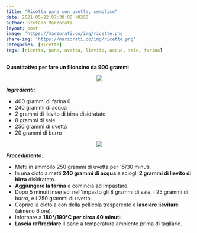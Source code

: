 ```yaml
---
title: "Ricetta pane con uvetta, semplice"
date: 2021-05-22 07:30:00 +0200
author: Stefano Marzorati
layout: post
image: 'https://marzorati.co/img/ricette.png'
share-img: 'https://marzorati.co/img/ricette.png'
categories: [Ricette]
tags: [ricetta, pane, uvetta, lievito, acqua, sale, farina]
---
```

**Quantitativo per fare un filoncino da 900 grammi**   

<p align="center">
  <img src="https://marzorati.co/img/post/pane_uvetta_1a.jpg">
</p>   

***Ingredienti:***   

* 400 grammi di farina 0
* 240 grammi di acqua
* 2 grammi di lievito di birra disidratato
* 8 grammi di sale
* 250 grammi di uvetta
* 20 grammi di burro

<p align="center">
  <img src="https://marzorati.co/img/post/pane_uvetta_2a.jpg">
</p>  

***Procedimento:***   

* Metti in ammollo 250 grammi di uvetta per 15/30 minuti.
* In una ciotola metti **240 grammi di acqua** e sciogli **2 grammi di lievito di birra** disidratato.
* **Aggiungere la farina** e comincia ad impastare.   
* Dopo 5 minuti inserisci nell'impasto gli 8 grammi di sale, i 25 grammi di burro, e i 250 grammi di uvetta. 
* Coprire la ciotola con della pellicola trasparente e **lasciare lievitare** (almeno 6 ore).  
* Infornare a **180°/190°C per circa 40 minuti**.
* **Lascia raffreddare** il pane a temperatura ambiente prima di tagliarlo.  
